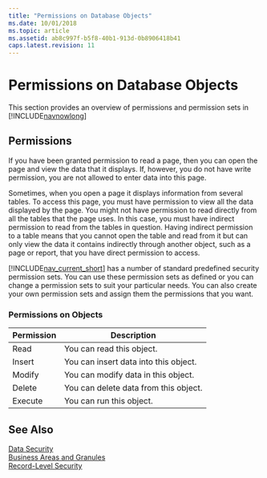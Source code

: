 ```yaml
---
title: "Permissions on Database Objects"
ms.date: 10/01/2018
ms.topic: article
ms.assetid: ab8c997f-b5f8-40b1-913d-0b8906418b41
caps.latest.revision: 11
---
```

# Permissions on Database Objects
This section provides an overview of permissions and permission sets in [!INCLUDE[navnowlong](includes/navnowlong_md.md)]  
  
## Permissions  
 If you have been granted permission to read a page, then you can open the page and view the data that it displays. If, however, you do not have write permission, you are not allowed to enter data into this page.  
  
 Sometimes, when you open a page it displays information from several tables. To access this page, you must have permission to view all the data displayed by the page. You might not have permission to read directly from all the tables that the page uses. In this case, you must have indirect permission to read from the tables in question. Having indirect permission to a table means that you cannot open the table and read from it but can only view the data it contains indirectly through another object, such as a page or report, that you have direct permission to access.  
  
 [!INCLUDE[nav_current_short](includes/nav_current_short_md.md)] has a number of standard predefined security permission sets. You can use these permission sets as defined or you can change a permission sets to suit your particular needs. You can also create your own permission sets and assign them the permissions that you want.  
  
### Permissions on Objects  
  
|Permission|Description|  
|----------------|-----------------|  
|Read|You can read this object.|  
|Insert|You can insert data into this object.|  
|Modify|You can modify data in this object.|  
|Delete|You can delete data from this object.|  
|Execute|You can run this object.|  
  
## See Also  
 [Data Security](Data-Security.md)   
 [Business Areas and Granules](Business-Areas-and-Granules.md)   
 [Record-Level Security](Record-Level-Security.md)
